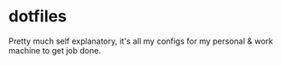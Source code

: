 # dotfiles
Pretty much self explanatory, it's all my configs for my personal & work machine to get job done.
